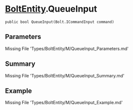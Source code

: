 # [BoltEntity](Types/BoltEntity.md).QueueInput
`public bool QueueInput(Bolt.ICommandInput command)`
## Parameters
Missing File 'Types/BoltEntity/M/QueueInput_Parameters.md'
## Summary
Missing File 'Types/BoltEntity/M/QueueInput_Summary.md'
## Example
Missing File 'Types/BoltEntity/M/QueueInput_Example.md'
